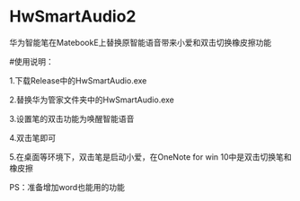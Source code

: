 # HwSmartAudio2
华为智能笔在MatebookE上替换原智能语音带来小爱和双击切换橡皮擦功能

#使用说明：

1.下载Release中的HwSmartAudio.exe

2.替换华为管家文件夹中的HwSmartAudio.exe

3.设置笔的双击功能为唤醒智能语音

4.双击笔即可

5.在桌面等环境下，双击笔是启动小爱，在OneNote for win 10中是双击切换笔和橡皮擦

PS：准备增加word也能用的功能
